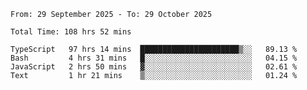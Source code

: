 <!--START_SECTION:waka-->

```abap
From: 29 September 2025 - To: 29 October 2025

Total Time: 108 hrs 52 mins

TypeScript   97 hrs 14 mins  ██████████████████████▒░░   89.13 %
Bash         4 hrs 31 mins   █░░░░░░░░░░░░░░░░░░░░░░░░   04.15 %
JavaScript   2 hrs 50 mins   ▓░░░░░░░░░░░░░░░░░░░░░░░░   02.61 %
Text         1 hr 21 mins    ▒░░░░░░░░░░░░░░░░░░░░░░░░   01.24 %
```

<!--END_SECTION:waka-->
